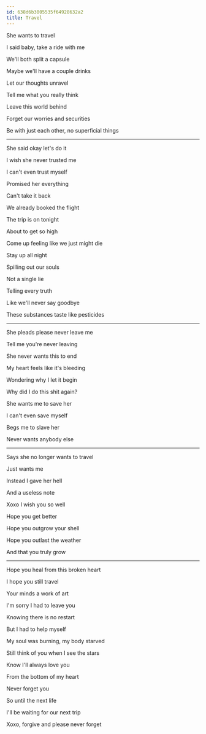 ```yaml
---
id: 638d6b3005535f64928632a2
title: Travel 
---
```



She wants to travel

I said baby, take a ride with me 

We'll both split a capsule

Maybe we'll have a couple drinks

Let our thoughts unravel

Tell me what you really think 

Leave this world behind

Forget our worries and securities

Be with just each other, no superficial things

---

She said okay let's do it

I wish she never trusted me 

I can't even trust myself

Promised her everything

Can't take it back

We already booked the flight

The trip is on tonight

About to get so high

Come up feeling like we just might die

Stay up all night

Spilling out our souls

Not a single lie

Telling every truth 

Like we'll never say goodbye

These substances taste like pesticides

---

She pleads please never leave me

Tell me you're never leaving

She never wants this to end

My heart feels like it's bleeding

Wondering why I let it begin

Why did I do this shit again? 

She wants me to save her

I can't even save myself

Begs me to slave her

Never wants anybody else

---

Says she no longer wants to travel

Just wants me

Instead I gave her hell 

And a useless note

Xoxo I wish you so well 

Hope you get better

Hope you outgrow your shell 

Hope you outlast the weather

And that you truly grow

---

Hope you heal from this broken heart

I hope you still travel

Your minds a work of art

I'm sorry I had to leave you 

Knowing there is no restart

But I had to help myself

My soul was burning, my body starved

Still think of you when I see the stars

Know I'll always love you 

From the bottom of my heart

Never forget you

So until the next life

I'll be waiting for our next trip 

Xoxo, forgive and please never forget
